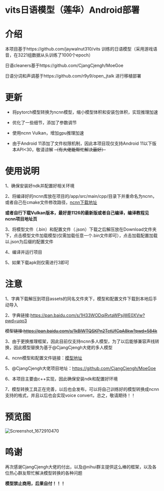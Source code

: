 # vits日语模型（~~莲华~~）Android部署

# 介绍

本项目基于https://github.com/jaywalnut310/vits 训练的日语模型（采用游戏语音，在3221组数据从头训练了1000个epoch）

日语cleaners基于https://github.com/CjangCjengh/MoeGoe

日语分词和声调基于https://github.com/r9y9/open_jtalk 进行移植部署

# 更新
- 将pytorch模型转换为ncnn模型，缩小模型体积和安装包体积，实现推理加速

- 优化了一些细节，添加了参数调节

- 使用ncnn Vulkan，增加gpu推理加速

- 由于Android 11添加了文件权限机制，因此本项目现仅支持Android 11以下版本API<30，敬请谅解 ~~（有大佬能帮忙解决最好）~~

# 使用说明

1、确保安装好ndk并配置好相关环境

2、将编译好的ncnn库放在项目的/app/src/main/cpp/目录下并重命名为ncnn，或者自己在cmake文件修改路径，[ncnn下载地址](https://github.com/Tencent/ncnn/releases/download/20221128/ncnn-20221128-android-vulkan.zip)

**或者自行下载Vulkan版本，最好是1126的最新版或者自己编译，编译教程见ncnn项目地址页**

3、将模型文件（.bin）和配置文件（.json）下载之后解压放在Download文件夹下，点击模型文件加载模型(仅需加载任意一个.bin文件即可），点击加载配置加载以.json为后缀的配置文件

4、编译并运行项目

5、如果下载apk则仅需进行3即可

# 注意

1、字典下载解压到项目assets的同名文件夹下，模型和配置文件下载到本地后手动导入

2、字典链接:https://pan.baidu.com/s/1H33WODqiRvtaWPsjWE0XVw?pwd=uqo3 

~~模型链接:https://pan.baidu.com/s/1kBlWTQSKPn2TetUfCpA8kw?pwd=584k~~

3、由于更换推理框架，因此目前仅支持ncnn多人模型，为了以后能够兼容声线转换，因此模型替换为基于@CjangCjengh大佬的多人模型

4、ncnn模型和配置文件链接：[模型地址](https://github.com/weirdseed/Vits-Android-ncnn/releases/download/ncnn/Nene.+.Meguru.+.Yoshino.+.Mako.+.Murasame.+.Koharu.+.Nanami.zip)

5、@CjangCjengh大佬项目地址：https://github.com/CjangCjengh/MoeGoe

6、本项目主要由c++实现，因此确保安装ndk和配置好环境

7、模型转换工具正在完善，以后也会发布，可以将自己训练好的模型转换成ncnn支持的格式，并且以后也会实现voice convert，总之，敬请期待！！

# 预览图
![Screenshot_1672910470](https://user-images.githubusercontent.com/57377927/210745272-b66ae222-b67a-4e4c-addb-7a1f8357b811.png)

# 鸣谢

再次感谢CjangCjengh大佬的付出，以及@nihui群主提供这么棒的框架，以及各位热心群友帮忙解决模型转换的各种问题

**模型禁止商用，后果自付！！！**
